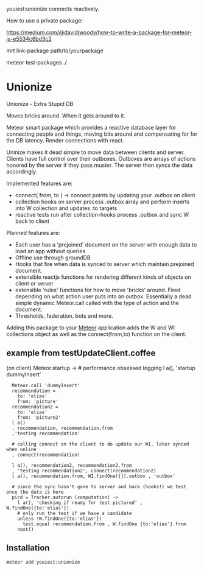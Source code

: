    youiest:unionize connects reactively. 


How to use a private package:

https://medium.com/@davidjwoody/how-to-write-a-package-for-meteor-js-e5534c6bd3c2

mrt link-package path/to/yourpackage

meteor test-packages ./


Unionize
========

Unionize - Extra Stupid DB

Moves bricks around. When it gets around to it.

Meteor smart package which provides a reactive database layer for connecting people and things, moving bits around and compensating for for the DB latency. Render connections with react.

Uninize makes it dead simple to move data between clients and server. Clients have full control over their outboxes. Outboxes are arrays of actions honored by the server if they pass muster. The server then syncs the data accordingly. 


Implemented features are:
 * connect( from, to ) -> connect points by updating your .outbox on client
 * collection hooks on server process .outbox array and perform inserts into W collection and updates .to targets
 * reactive tests run after collection-hooks process .outbox and sync W back to client

Planned features are:

 * Each user has a 'prejoined' document on the server with enough data to load an app without queries
 * Offline use through groundDB
 * Hooks that fire when data is synced to server which maintain prejoined document.
 * extensible reactjs functions for rendering different kinds of objects on client or server
 * extensible 'rules' functions for how to move 'bricks' around. Fired depending on what action user puts into an outbox. Essentially a dead simple dynamic Meteor.call called with the type of action and the document.
 * Thresholds, federation, bots and more.

Adding this package to your [Meteor](http://www.meteor.com/) application adds the W and WI collections object as well as the connect(from,to) function on the client.

example from testUpdateClient.coffee
------------------------------------
(on client)
Meteor.startup ->
      # performance obsessed logging
      l a(),  'startup dummyInsert'

      Meteor.call 'dummyInsert'
      recommendation =
        to: 'elias'
        from: 'picture'
      recommendation2 =
        to: 'elias'
        from: 'picture2'
      l a()
      , recommendation, recommendation.from 
      ,'testing recommendation'

      # calling connect on the client to do update our WI, later synced when online
      , connect(recommendation) 
      
      l a(), recommendation2, recommendation2.from 
      , 'testing recommendation2', connect(recommendation2) 
      l a(), recommendation.from, WI.findOne({}).outbox , 'outbox'

      # since the sync hasn't gone to server and back (hooks!) we test once the data is here
      picd = Tracker.autorun (computation) ->
        l a(), 'checking if ready for test pictured' , W.findOne({to:'elias'})
        # only run the test if we have a candidate
        unless !W.findOne({to:'elias'})
          test.equal recommendation.from , W.findOne {to:'elias'}.from
        next()



Installation
------------

```
meteor add youiest:unionize
```
